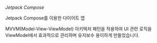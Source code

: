 *Jetpack Compose*

Jetpack Compose를 이용한 다이어트 앱 

MVVM(Model-View-ViewModel) 아키텍처 패턴을 적용하여
UI 관련 로직을 ViewModel에서 효과적으로 관리하며
유지보수 용이하게 만들었습니다.

